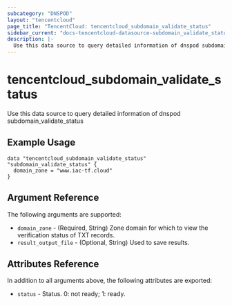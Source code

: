 ```yaml
---
subcategory: "DNSPOD"
layout: "tencentcloud"
page_title: "TencentCloud: tencentcloud_subdomain_validate_status"
sidebar_current: "docs-tencentcloud-datasource-subdomain_validate_status"
description: |-
  Use this data source to query detailed information of dnspod subdomain_validate_status
---
```


# tencentcloud_subdomain_validate_status

Use this data source to query detailed information of dnspod subdomain_validate_status

## Example Usage

```hcl
data "tencentcloud_subdomain_validate_status" "subdomain_validate_status" {
  domain_zone = "www.iac-tf.cloud"
}
```

## Argument Reference

The following arguments are supported:

* `domain_zone` - (Required, String) Zone domain for which to view the verification status of TXT records.
* `result_output_file` - (Optional, String) Used to save results.

## Attributes Reference

In addition to all arguments above, the following attributes are exported:

* `status` - Status. 0: not ready; 1: ready.



